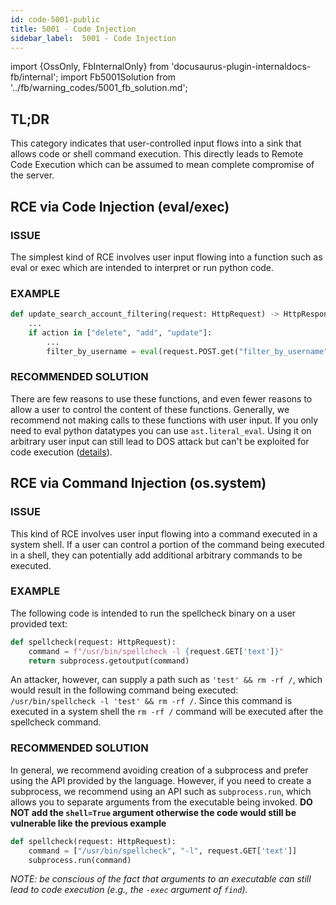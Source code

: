 ```yaml
---
id: code-5001-public
title: 5001 - Code Injection
sidebar_label:  5001 - Code Injection
---
```

import {OssOnly, FbInternalOnly} from 'docusaurus-plugin-internaldocs-fb/internal';
import Fb5001Solution from '../fb/warning_codes/5001_fb_solution.md';


## TL;DR

This category indicates that user-controlled input flows into a sink that allows code or shell command execution. This directly leads to Remote Code Execution which can be assumed to mean complete compromise of the server.


## RCE via Code Injection (eval/exec)

### ISSUE

The simplest kind of RCE involves user input flowing into a function such as eval or exec which are intended to interpret or run python code.

### EXAMPLE

```python
def update_search_account_filtering(request: HttpRequest) -> HttpResponse:
    ...
    if action in ["delete", "add", "update"]:
        ...
        filter_by_username = eval(request.POST.get("filter_by_username", "True"))
```
### RECOMMENDED SOLUTION
There are few reasons to use these functions, and even fewer reasons to allow a user to control the content of these functions. Generally, we recommend not making calls to these functions with user input. If you only need to eval python datatypes you can use `ast.literal_eval`. Using it on arbitrary user input can still lead to DOS attack but can't be exploited for code execution ([details](https://docs.python.org/3/library/ast.html#ast.literal_eval)).

## RCE via Command Injection (os.system)

### ISSUE

This kind of RCE involves user input flowing into a command executed in a system shell. If a user can control a portion of the command being executed in a shell, they can potentially add additional arbitrary commands to be executed.

### EXAMPLE

The following code is intended to run the spellcheck binary on a user provided text:
```python
def spellcheck(request: HttpRequest):
    command = f"/usr/bin/spellcheck -l {request.GET['text']}"
    return subprocess.getoutput(command)
```
An attacker, however, can supply a path such as `'test' && rm -rf /`, which would result in the following command being executed: `/usr/bin/spellcheck -l 'test' && rm -rf /`. Since this command is executed in a system shell the `rm -rf /` command will be executed after the spellcheck command.

### RECOMMENDED SOLUTION

<OssOnly>

In general, we recommend avoiding creation of a subprocess and prefer using the API provided by the language.
However, if you need to create a subprocess, we recommend using an API such as `subprocess.run`, which allows you to separate arguments from the executable being invoked. **DO NOT add the `shell=True` argument otherwise the code would still be vulnerable like the previous example**

```python
def spellcheck(request: HttpRequest):
    command = ["/usr/bin/spellcheck", "-l", request.GET['text']]
    subprocess.run(command)
```
*NOTE: be conscious of the fact that arguments to an executable can still lead to code execution (e.g., the `-exec` argument of `find`).*

</OssOnly>

<FbInternalOnly>

<Fb5001Solution/>

</FbInternalOnly>
